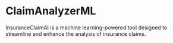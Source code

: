 # ClaimAnalyzerML
InsuranceClaimAI is a machine learning-powered tool designed to streamline and enhance the analysis of insurance claims.
